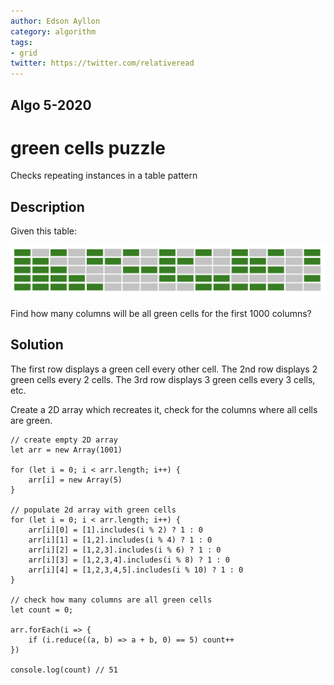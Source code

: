 ```yaml
---
author: Edson Ayllon
category: algorithm
tags: 
- grid
twitter: https://twitter.com/relativeread
---
```


## Algo 5-2020

# green cells puzzle

Checks repeating instances in a table pattern

## Description

Given this table:

![table](./table.png)

Find how many columns will be all green cells for the first 1000 columns? 

## Solution

The first row displays a green cell every other cell. The 2nd row displays 2 green cells every 2 cells. The 3rd row displays 3 green cells every 3 cells, etc. 

Create a 2D array which recreates it, check for the columns where all cells are green. 

```
// create empty 2D array
let arr = new Array(1001)

for (let i = 0; i < arr.length; i++) {
    arr[i] = new Array(5)
}

// populate 2d array with green cells
for (let i = 0; i < arr.length; i++) {
    arr[i][0] = [1].includes(i % 2) ? 1 : 0
    arr[i][1] = [1,2].includes(i % 4) ? 1 : 0
    arr[i][2] = [1,2,3].includes(i % 6) ? 1 : 0
    arr[i][3] = [1,2,3,4].includes(i % 8) ? 1 : 0
    arr[i][4] = [1,2,3,4,5].includes(i % 10) ? 1 : 0
}

// check how many columns are all green cells
let count = 0;

arr.forEach(i => {
    if (i.reduce((a, b) => a + b, 0) == 5) count++
})

console.log(count) // 51
```
